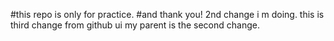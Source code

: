#this repo is only for practice.
#and thank you!
2nd change i m doing.
this is third change from github ui my parent is the second change.
